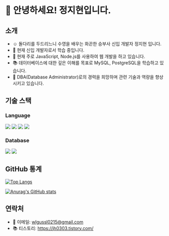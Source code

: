 # 👋 안녕하세요! 정지현입니다.
## 소개
- ☺️ 돌다리를 두드리느니 수영을 배우는 화끈한 승부사 신입 개발자 정지현 입니다.
- 🌱 현재 신입 개발자로서 학습 중입니다.
- 🔭 현재 주로 JavaScript, Node.js를 사용하여 웹 개발을 하고 있습니다.
- 📚 데이터베이스에 대한 깊은 이해를 목표로 MySQL, PostgreSQL을 학습하고 있습니다.
- 💼 DBA(Database Administrator)로의 경력을 희망하며 관련 기술과 역량을 향상시키고 있습니다.



## 기술 스택
### Language
<p>
<a href="링크"><img src="https://img.shields.io/badge/javascript-F7DF1E?style=flat-square&logo=javascript&logoColor=white"/></a>
<a href="링크"><img src="https://img.shields.io/badge/node.js-339933?style=flat-square&logo=node.js&logoColor=white"/></a>
<a href="링크"><img src="https://img.shields.io/badge/typescript-3178C6?style=flat-square&logo=typescript&logoColor=white"/></a>
<a href="링크"><img src="https://img.shields.io/badge/nestjs-E0234E?style=flat-square&logo=nestjs&logoColor=white"/></a>
</p>

### Database
<p>
  <a href="링크"><img src="https://img.shields.io/badge/mysql-4479A1?style=flat-square&logo=mysql&logoColor=white"/></a>
  <a href="링크"><img src="https://img.shields.io/badge/postgresql-336791?style=flat-square&logo=postgresql&logoColor=white"/></a>
</p>

## GitHub 통계

[![Top Langs](https://github-readme-stats.vercel.app/api/top-langs/?username=jihyunJung03)](https://github.com/anuraghazra/github-readme-stats)

[![Anurag's GitHub stats](https://github-readme-stats.vercel.app/api?username=jihyunJung03)](https://github.com/anuraghazra/github-readme-stats)

## 연락처
- 📧 이메일: wlgussl0215@gmail.com
- 📚 티스토리: https://jh0303.tistory.com/



<!--
**JihyunJung03/JihyunJung03** is a ✨ _special_ ✨ repository because its `README.md` (this file) appears on your GitHub profile.

- 🔭 I’m currently working on ...
- 🌱 I’m currently learning ...
- 👯 I’m looking to collaborate on ...
- 🤔 I’m looking for help with ...
- 💬 Ask me about ...
- 📫 How to reach me: ...
- 😄 Pronouns: ...
- ⚡ Fun fact: ...
-->

